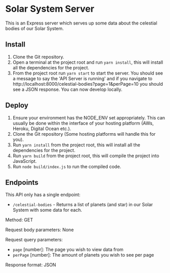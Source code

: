 # Solar System Server

This is an Express server which serves up some data about the celestial bodies of our Solar System.

## Install
1. Clone the Git repository.
2. Open a terminal at the project root and run `yarn install`, this will install all the dependencies for the project.
3. From the project root run `yarn start` to start the server. You should see a message to say the 'API Server is running' and if you navigate to http://localhost:8000/celestial-bodies?page=1&perPage=10 you should see a JSON response. You can now develop locally.

## Deploy
1. Ensure your environment has the NODE_ENV set appropriately. This can usually be done within the interface of your hosting platform (AWs, Heroku, Digital Ocean etc.).
2. Clone the Git repository (Some hosting platforms will handle this for you).
3. Run `yarn install` from the project root, this will install all the dependencies for the project.
4. Run `yarn build` from the project root, this will compile the project into JavaScript.
5. Run `node build/index.js` to run the compiled code.

## Endpoints
This API only has a single endpoint:

- `/celestial-bodies` - Returns a list of planets (and star) in our Solar System with some data for each.

Method: GET

Request body parameters: None

Request query parameters: 
- `page` [number]: The page you wish to view data from
- `perPage` [number]:  The amount of planets you wish to see per page

Response format: JSON
